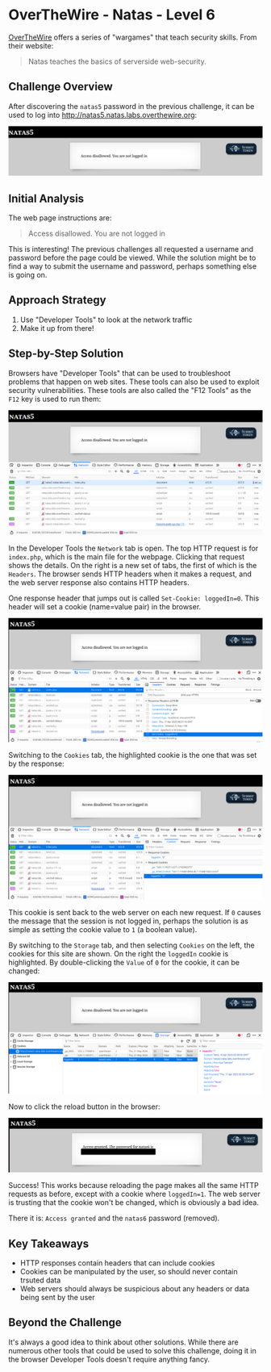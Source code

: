# OverTheWire - Natas - Level 6

[OverTheWire](https://overthewire.org) offers a series of "wargames" that teach
security skills. From their website:

> Natas teaches the basics of serverside web-security.

## Challenge Overview

After discovering the `natas5` password in the previous challenge, it can be
used to log into http://natas5.natas.labs.overthewire.org:

![The main page](images/level_06/00_main_page.png)

## Initial Analysis

The web page instructions are:

> Access disallowed. You are not logged in

This is interesting! The previous challenges all requested a username and
password before the page could be viewed. While the solution might be to find a
way to submit the username and password, perhaps something else is going on.

## Approach Strategy

1. Use "Developer Tools" to look at the network traffic
1. Make it up from there!

## Step-by-Step Solution

Browsers have "Developer Tools" that can be used to troubleshoot problems that
happen on web sites. These tools can also be used to exploit security
vulnerabilities. These tools are also called the "F12 Tools" as the `F12` key is
used to run them:

![Developer Tools](images/level_06/01_developer_tools.png)

In the Developer Tools the `Network` tab is open. The top HTTP request is for
`index.php`, which is the main file for the webpage. Clicking that request shows
the details. On the right is a new set of tabs, the first of which is the
`Headers`. The browser sends HTTP headers when it makes a request, and the web
server response also contains HTTP headers.

One response header that jumps out is called `Set-Cookie: loggedIn=0`. This
header will set a cookie (name=value pair) in the browser.

![Response Headers](images/level_06/02_response_headers.png)

Switching to the `Cookies` tab, the highlighted cookie is the one that was set
by the response:

![Cookies Tab](images/level_06/03_cookies_tab.png)

This cookie is sent back to the web server on each new request. If `0` causes
the message that the session is not logged in, perhaps the solution is as simple
as setting the cookie value to `1` (a boolean value).

By switching to the `Storage` tab, and then selecting `Cookies` on the left,
the cookies for this site are shown. On the right the `loggedIn` cookie is
highlighted. By double-clicking the `Value` of `0` for the cookie, it can be
changed:

![Updated Cookie](images/level_06/04_updated_cookie.png)

Now to click the reload button in the browser:

![Reloaded Page](images/level_06/05_reloaded_page.png)

Success! This works because reloading the page makes all the same HTTP requests
as before, except with a cookie where `loggedIn=1`. The web server is trusting
that the cookie won't be changed, which is obviously a bad idea.

There it is: `Access granted` and the `natas6` password (removed).

## Key Takeaways

- HTTP responses contain headers that can include cookies
- Cookies can be manipulated by the user, so should never contain trsuted data
- Web servers should always be suspicious about any headers or data being sent
  by the user

## Beyond the Challenge

It's always a good idea to think about other solutions. While there are numerous
other tools that could be used to solve this challenge, doing it in the browser
Developer Tools doesn't require anything fancy.
